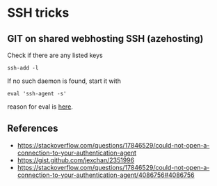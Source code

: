 # SSH tricks
## GIT on shared webhosting SSH (azehosting)
Check if there are any listed keys
```
ssh-add -l
```

If no such daemon is found, start it with 
```
eval 'ssh-agent -s'
```

reason for eval is [here](https://stackoverflow.com/questions/17846529/could-not-open-a-connection-to-your-authentication-agent/4086756#4086756). 

## References
- https://stackoverflow.com/questions/17846529/could-not-open-a-connection-to-your-authentication-agent
- https://gist.github.com/jexchan/2351996
- https://stackoverflow.com/questions/17846529/could-not-open-a-connection-to-your-authentication-agent/4086756#4086756
